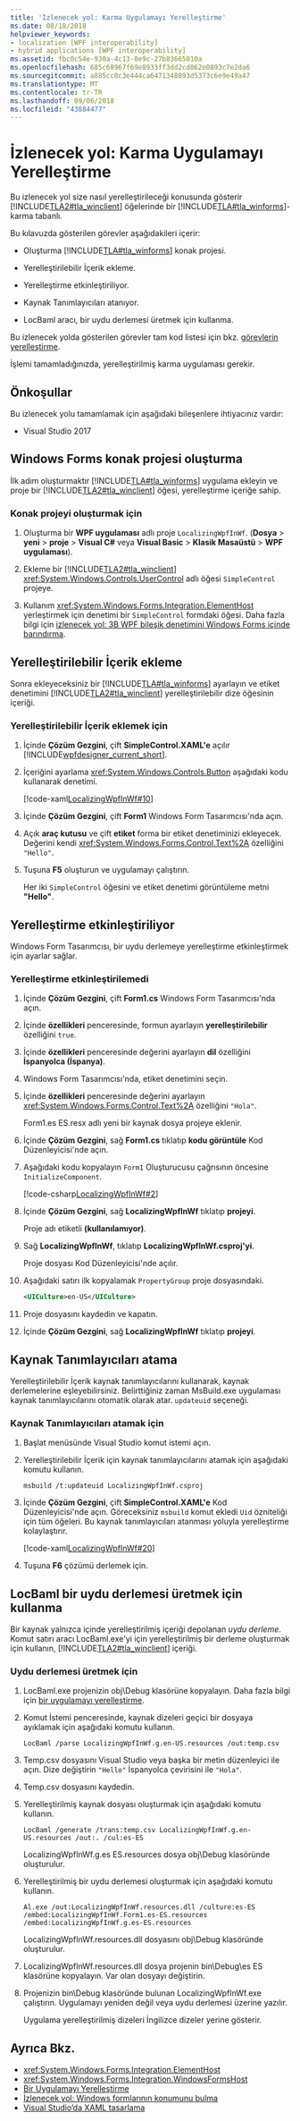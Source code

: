```yaml
---
title: 'İzlenecek yol: Karma Uygulamayı Yerelleştirme'
ms.date: 08/18/2018
helpviewer_keywords:
- localization [WPF interoperability]
- hybrid applications [WPF interoperability]
ms.assetid: fbc0c54e-930a-4c13-8e9c-27b83665010a
ms.openlocfilehash: 685c68967f69e8933ff3dd2cd062e0893c7e2da6
ms.sourcegitcommit: a885cc8c3e444ca6471348893d5373c6e9e49a47
ms.translationtype: MT
ms.contentlocale: tr-TR
ms.lasthandoff: 09/06/2018
ms.locfileid: "43884477"
---
```

# <a name="walkthrough-localizing-a-hybrid-application"></a>İzlenecek yol: Karma Uygulamayı Yerelleştirme

Bu izlenecek yol size nasıl yerelleştirileceği konusunda gösterir [!INCLUDE[TLA2#tla_winclient](../../../../includes/tla2sharptla-winclient-md.md)] öğelerinde bir [!INCLUDE[TLA#tla_winforms](../../../../includes/tlasharptla-winforms-md.md)]-karma tabanlı.

Bu kılavuzda gösterilen görevler aşağıdakileri içerir:

-   Oluşturma [!INCLUDE[TLA#tla_winforms](../../../../includes/tlasharptla-winforms-md.md)] konak projesi.

-   Yerelleştirilebilir İçerik ekleme.

-   Yerelleştirme etkinleştiriliyor.

-   Kaynak Tanımlayıcıları atanıyor.

-   LocBaml aracı, bir uydu derlemesi üretmek için kullanma.

Bu izlenecek yolda gösterilen görevler tam kod listesi için bkz. [görevlerin yerelleştirme](https://go.microsoft.com/fwlink/?LinkID=160015).

İşlemi tamamladığınızda, yerelleştirilmiş karma uygulaması gerekir.

## <a name="prerequisites"></a>Önkoşullar

Bu izlenecek yolu tamamlamak için aşağıdaki bileşenlere ihtiyacınız vardır:

-   Visual Studio 2017

## <a name="creating-the-windows-forms-host-project"></a>Windows Forms konak projesi oluşturma

İlk adım oluşturmaktır [!INCLUDE[TLA#tla_winforms](../../../../includes/tlasharptla-winforms-md.md)] uygulama ekleyin ve proje bir [!INCLUDE[TLA2#tla_winclient](../../../../includes/tla2sharptla-winclient-md.md)] öğesi, yerelleştirme içeriğe sahip.

### <a name="to-create-the-host-project"></a>Konak projeyi oluşturmak için

1.  Oluşturma bir **WPF uygulaması** adlı proje `LocalizingWpfInWf`.  (**Dosya** > **yeni** > **proje** > **Visual C#** veya **Visual Basic**   >  **Klasik Masaüstü** > **WPF uygulaması**).

2.  Ekleme bir [!INCLUDE[TLA2#tla_winclient](../../../../includes/tla2sharptla-winclient-md.md)] <xref:System.Windows.Controls.UserControl> adlı öğesi `SimpleControl` projeye.

3.  Kullanım <xref:System.Windows.Forms.Integration.ElementHost> yerleştirmek için denetimi bir `SimpleControl` formdaki öğesi. Daha fazla bilgi için [izlenecek yol: 3B WPF bileşik denetimini Windows Forms içinde barındırma](../../../../docs/framework/wpf/advanced/walkthrough-hosting-a-3-d-wpf-composite-control-in-windows-forms.md).

## <a name="adding-localizable-content"></a>Yerelleştirilebilir İçerik ekleme

Sonra ekleyeceksiniz bir [!INCLUDE[TLA#tla_winforms](../../../../includes/tlasharptla-winforms-md.md)] ayarlayın ve etiket denetimini [!INCLUDE[TLA2#tla_winclient](../../../../includes/tla2sharptla-winclient-md.md)] yerelleştirilebilir dize öğesinin içeriği.

### <a name="to-add-localizable-content"></a>Yerelleştirilebilir İçerik eklemek için

1.  İçinde **Çözüm Gezgini**, çift **SimpleControl.XAML'e** açılır [!INCLUDE[wpfdesigner_current_short](../../../../includes/wpfdesigner-current-short-md.md)].

2.  İçeriğini ayarlama <xref:System.Windows.Controls.Button> aşağıdaki kodu kullanarak denetimi.

     [!code-xaml[LocalizingWpfInWf#10](../../../../samples/snippets/csharp/VS_Snippets_Wpf/LocalizingWpfInWf/CSharp/SimpleControl0.xaml#10)]

3.  İçinde **Çözüm Gezgini**, çift **Form1** Windows Form Tasarımcısı'nda açın.

4.  Açık **araç kutusu** ve çift **etiket** forma bir etiket denetiminizi ekleyecek. Değerini kendi <xref:System.Windows.Forms.Control.Text%2A> özelliğini `"Hello"`.

5.  Tuşuna **F5** oluşturun ve uygulamayı çalıştırın.

     Her iki `SimpleControl` öğesini ve etiket denetimi görüntüleme metni **"Hello"**.

## <a name="enabling-localization"></a>Yerelleştirme etkinleştiriliyor

Windows Form Tasarımcısı, bir uydu derlemeye yerelleştirme etkinleştirmek için ayarlar sağlar.

### <a name="to-enable-localization"></a>Yerelleştirme etkinleştirilemedi

1.  İçinde **Çözüm Gezgini**, çift **Form1.cs** Windows Form Tasarımcısı'nda açın.

2.  İçinde **özellikleri** penceresinde, formun ayarlayın **yerelleştirilebilir** özelliğini `true`.

3.  İçinde **özellikleri** penceresinde değerini ayarlayın **dil** özelliğini **İspanyolca (İspanya)**.

4.  Windows Form Tasarımcısı'nda, etiket denetimini seçin.

5.  İçinde **özellikleri** penceresinde değerini ayarlayın <xref:System.Windows.Forms.Control.Text%2A> özelliğini `"Hola"`.

     Form1.es ES.resx adlı yeni bir kaynak dosya projeye eklenir.

6.  İçinde **Çözüm Gezgini**, sağ **Form1.cs** tıklatıp **kodu görüntüle** Kod Düzenleyicisi'nde açın.

7.  Aşağıdaki kodu kopyalayın `Form1` Oluşturucusu çağrısının öncesine `InitializeComponent`.

     [!code-csharp[LocalizingWpfInWf#2](../../../../samples/snippets/csharp/VS_Snippets_Wpf/LocalizingWpfInWf/CSharp/Form1.cs#2)]

8.  İçinde **Çözüm Gezgini**, sağ **LocalizingWpfInWf** tıklatıp **projeyi**.

     Proje adı etiketli **(kullanılamıyor)**.

9. Sağ **LocalizingWpfInWf**, tıklatıp **LocalizingWpfInWf.csproj'yi**.

     Proje dosyası Kod Düzenleyicisi'nde açılır.

10. Aşağıdaki satırı ilk kopyalamak `PropertyGroup` proje dosyasındaki.

    ```xml
    <UICulture>en-US</UICulture>
    ```

11. Proje dosyasını kaydedin ve kapatın.

12. İçinde **Çözüm Gezgini**, sağ **LocalizingWpfInWf** tıklatıp **projeyi**.

## <a name="assigning-resource-identifiers"></a>Kaynak Tanımlayıcıları atama

Yerelleştirilebilir İçerik kaynak tanımlayıcılarını kullanarak, kaynak derlemelerine eşleyebilirsiniz. Belirttiğiniz zaman MsBuild.exe uygulaması kaynak tanımlayıcılarını otomatik olarak atar. `updateuid` seçeneği.

### <a name="to-assign-resource-identifiers"></a>Kaynak Tanımlayıcıları atamak için

1.  Başlat menüsünde Visual Studio komut istemi açın.

2.  Yerelleştirilebilir İçerik için kaynak tanımlayıcılarını atamak için aşağıdaki komutu kullanın.

    ```
    msbuild /t:updateuid LocalizingWpfInWf.csproj
    ```

3.  İçinde **Çözüm Gezgini**, çift **SimpleControl.XAML'e** Kod Düzenleyicisi'nde açın. Göreceksiniz `msbuild` komut ekledi `Uid` özniteliği için tüm öğeleri. Bu kaynak tanımlayıcıları atanması yoluyla yerelleştirme kolaylaştırır.

     [!code-xaml[LocalizingWpfInWf#20](../../../../samples/snippets/csharp/VS_Snippets_Wpf/LocalizingWpfInWf/CSharp/SimpleControl.xaml#20)]

4.  Tuşuna **F6** çözümü derlemek için.

## <a name="using-locbaml-to-produce-a-satellite-assembly"></a>LocBaml bir uydu derlemesi üretmek için kullanma

Bir kaynak yalnızca içinde yerelleştirilmiş içeriği depolanan *uydu derleme*. Komut satırı aracı LocBaml.exe'yi için yerelleştirilmiş bir derleme oluşturmak için kullanın, [!INCLUDE[TLA2#tla_winclient](../../../../includes/tla2sharptla-winclient-md.md)] içeriği.

### <a name="to-produce-a-satellite-assembly"></a>Uydu derlemesi üretmek için

1.  LocBaml.exe projenizin obj\Debug klasörüne kopyalayın. Daha fazla bilgi için [bir uygulamayı yerelleştirme](../../../../docs/framework/wpf/advanced/how-to-localize-an-application.md).

2.  Komut İstemi penceresinde, kaynak dizeleri geçici bir dosyaya ayıklamak için aşağıdaki komutu kullanın.

    ```
    LocBaml /parse LocalizingWpfInWf.g.en-US.resources /out:temp.csv
    ```

3.  Temp.csv dosyasını Visual Studio veya başka bir metin düzenleyici ile açın. Dize değiştirin `"Hello"` İspanyolca çevirisini ile `"Hola"`.

4.  Temp.csv dosyasını kaydedin.

5.  Yerelleştirilmiş kaynak dosyası oluşturmak için aşağıdaki komutu kullanın.

    ```
    LocBaml /generate /trans:temp.csv LocalizingWpfInWf.g.en-US.resources /out:. /cul:es-ES
    ```

     LocalizingWpfInWf.g.es ES.resources dosya obj\Debug klasöründe oluşturulur.

6.  Yerelleştirilmiş bir uydu derlemesi oluşturmak için aşağıdaki komutu kullanın.

    ```
    Al.exe /out:LocalizingWpfInWf.resources.dll /culture:es-ES /embed:LocalizingWpfInWf.Form1.es-ES.resources /embed:LocalizingWpfInWf.g.es-ES.resources
    ```

     LocalizingWpfInWf.resources.dll dosyasını obj\Debug klasöründe oluşturulur.

7.  LocalizingWpfInWf.resources.dll dosya projenin bin\Debug\es ES klasörüne kopyalayın. Var olan dosyayı değiştirin.

8.  Projenizin bin\Debug klasöründe bulunan LocalizingWpfInWf.exe çalıştırın. Uygulamayı yeniden değil veya uydu derlemesi üzerine yazılır.

     Uygulama yerelleştirilmiş dizeleri İngilizce dizeler yerine gösterir.

## <a name="see-also"></a>Ayrıca Bkz.

- <xref:System.Windows.Forms.Integration.ElementHost>
- <xref:System.Windows.Forms.Integration.WindowsFormsHost>
- [Bir Uygulamayı Yerelleştirme](../../../../docs/framework/wpf/advanced/how-to-localize-an-application.md)
- [İzlenecek yol: Windows formlarının konumunu bulma](https://msdn.microsoft.com/library/9a96220d-a19b-4de0-9f48-01e5d82679e5)
- [Visual Studio’da XAML tasarlama](/visualstudio/designers/designing-xaml-in-visual-studio)
